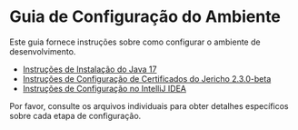 # Guia de Configuração do Ambiente

Este guia fornece instruções sobre como configurar o ambiente de desenvolvimento.

- [Instruções de Instalação do Java 17](./README_FILES/README_1.md)
- [Instruções de Configuração de Certificados do Jericho 2.3.0-beta](./README_FILES/README_2.md)
- [Instruções de Configuração no IntelliJ IDEA](README_3.md)

Por favor, consulte os arquivos individuais para obter detalhes específicos sobre cada etapa de configuração.


